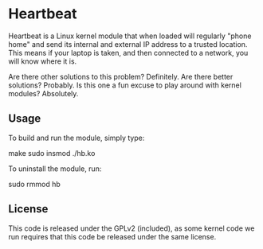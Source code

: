 # Heartbeat

Heartbeat is a Linux kernel module that when loaded will regularly "phone home" and send its internal and external IP address to a trusted location. This means if your laptop is taken, and then connected to a network, you will know where it is.

Are there other solutions to this problem? Definitely. Are there better solutions? Probably. Is this one a fun excuse to play around with kernel modules? Absolutely.

## Usage

To build and run the module, simply type:

   make
   sudo insmod ./hb.ko

To uninstall the module, run:

   sudo rmmod hb

## License

This code is released under the GPLv2 (included), as some kernel code we run requires that this code be released under the same license.
